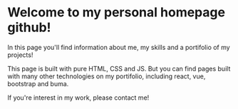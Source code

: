 # Welcome to my personal homepage github!

In this page you'll find information about me, my skills and a portifolio of my projects!

This page is built with pure HTML, CSS and JS. But you can find pages built with many
other technologies on my portifolio, including react, vue, bootstrap and buma.

If you're interest in my work, please contact me!
